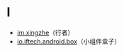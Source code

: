 # I

- [im.xingzhe](./im.xingzhe/readme.md)（行者）
- [io.iftech.android.box](./io.iftech.android.box/readme.md)（小组件盒子）

